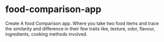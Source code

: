 # food-comparison-app
Create A food Comparison app.  Where you take two food items and trace the similarity and difference in their few traits like, texture, odor, flavour, ingredients, cooking methods involved.
